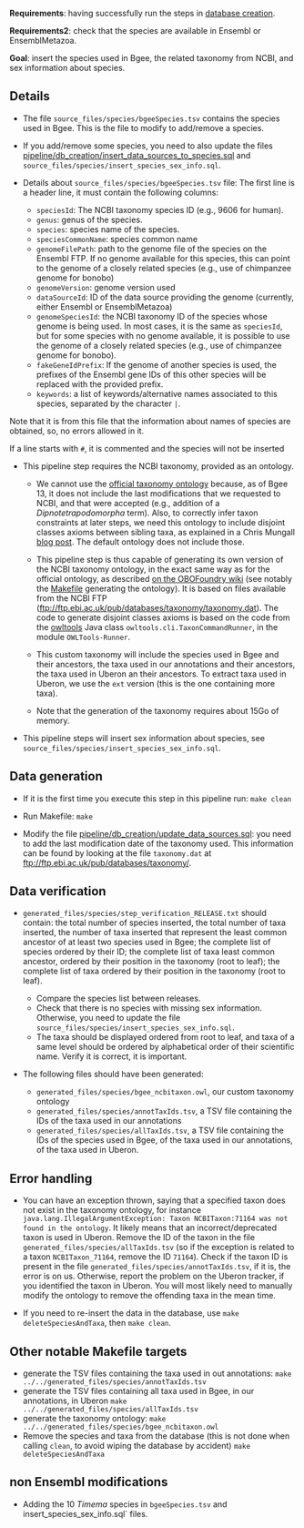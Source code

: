 **Requirements**: having successfully run the steps in [database creation](../db_creation/).

**Requirements2**: check that the species are available in Ensembl or EnsemblMetazoa.

**Goal**: insert the species used in Bgee, the related taxonomy from NCBI, and sex information about species.

## Details

* The file `source_files/species/bgeeSpecies.tsv` contains the species used in Bgee. This is the file to modify to add/remove a species.
* If you add/remove some species, you need to also update the files [pipeline/db_creation/insert_data_sources_to_species.sql](../db_creation/insert_data_sources_to_species.sql) and `source_files/species/insert_species_sex_info.sql`.

* Details about `source_files/species/bgeeSpecies.tsv` file:
The first line is a header line, it must contain the following columns:
  * `speciesId`: The NCBI taxonomy species ID (e.g., 9606 for human).
  * `genus`: genus of the species.
  * `species`: species name of the species.
  * `speciesCommonName`: species common name
  * `genomeFilePath`: path to the genome file of the species on the Ensembl FTP. If no genome
  available for this species, this can point to the genome of a closely related species
  (e.g., use of chimpanzee genome for bonobo)
  * `genomeVersion`: genome version used
  * `dataSourceId`: ID of the data source providing the genome (currently, either Ensembl or EnsemblMetazoa)
  * `genomeSpeciesId`: the NCBI taxonomy ID of the species whose genome is being used. In most cases,
  it is the same as `speciesId`, but for some species with no genome available, it is possible
  to use the genome of a closely related species (e.g., use of chimpanzee genome for bonobo).
  * `fakeGeneIdPrefix`: If the genome of another species is used, the prefixes of the Ensembl gene IDs
  of this other species will be replaced with the provided prefix.
  * `keywords`: a list of keywords/alternative names associated to this species, separated by the character `|`.

Note that it is from this file that the information about names of species are obtained, so, no errors allowed in it.

If a line starts with `#`, it is commented and the species will not be inserted

* This pipeline step requires the NCBI taxonomy, provided as an ontology.
  * We cannot use the [official taxonomy ontology](http://www.obofoundry.org/cgi-bin/detail.cgi?id=ncbi_taxonomy) because, as of Bgee 13, it does not include the last modifications that we requested to NCBI, and that were accepted (e.g., addition of a _Dipnotetrapodomorpha_ term). Also, to correctly infer taxon constraints at later steps, we need this ontology to include disjoint classes axioms between sibling taxa, as explained in a Chris Mungall [blog post](http://douroucouli.wordpress.com/2012/04/24/taxon-constraints-in-owl). The default ontology does not include those.

  * This pipeline step is thus capable of generating its own version of the NCBI taxonomy ontology, in the exact same way as for the official ontology, as described [on the OBOFoundry wiki](http://www.obofoundry.org/wiki/index.php/NCBITaxon:Main_Page#Methods) (see notably the [Makefile](https://sourceforge.net/p/obo/svn/HEAD/tree/ncbitaxon/trunk/src/ontology/Makefile) generating the ontology). It is based on files available from the NCBI FTP (ftp://ftp.ebi.ac.uk/pub/databases/taxonomy/taxonomy.dat). The code to generate disjoint classes axioms is based on the code from the [owltools](https://github.com/owlcollab/owltools) Java class `owltools.cli.TaxonCommandRunner`, in the module `OWLTools-Runner`.

  * This custom taxonomy will include the species used in Bgee and their ancestors, the taxa used in our annotations and their ancestors, the taxa used in Uberon an their ancestors. To extract taxa used in Uberon, we use the `ext` version (this is the one containing more taxa).

  * Note that the generation of the taxonomy requires about 15Go of memory.

* This pipeline steps will insert sex information about species, see `source_files/species/insert_species_sex_info.sql`.

## Data generation

* If it is the first time you execute this step in this pipeline run:
  `make clean`

* Run Makefile:
  `make`

* Modify the file [pipeline/db_creation/update_data_sources.sql](../db_creation/update_data_sources.sql): you need to add the last modification date of the taxonomy used. This information can be found by looking at the file `taxonomy.dat` at ftp://ftp.ebi.ac.uk/pub/databases/taxonomy/.

## Data verification

* `generated_files/species/step_verification_RELEASE.txt` should contain: the total number of species inserted, the total number of taxa inserted, the number of taxa inserted that represent the least common ancestor of at least two species used in Bgee; the complete list of species ordered by their ID; the complete list of taxa least common ancestor, ordered by their position in the taxonomy (root to leaf); the complete list of taxa ordered by their position in the taxonomy (root to leaf).
  * Compare the species list between releases.
  * Check that there is no species with missing sex information. Otherwise, you need to update the file `source_files/species/insert_species_sex_info.sql`.
  * The taxa should be displayed ordered from root to leaf, and taxa of a same level should be ordered by alphabetical order of their scientific name. Verify it is correct, it is important.

* The following files should have been generated:
  * `generated_files/species/bgee_ncbitaxon.owl`, our custom taxonomy ontology
  * `generated_files/species/annotTaxIds.tsv`, a TSV file containing the IDs of the taxa used in our annotations
  * `generated_files/species/allTaxIds.tsv`, a TSV file containing the IDs of the species used in Bgee, of the taxa used in our annotations, of the taxa used in Uberon.

## Error handling

* You can have an exception thrown, saying that a specified taxon does not exist in the taxonomy ontology, for instance `java.lang.IllegalArgumentException: Taxon NCBITaxon:71164 was not found in the ontology`. It likely means that an incorrect/deprecated taxon is used in Uberon. Remove the ID of the taxon in the file `generated_files/species/allTaxIds.tsv` (so if the exception is related to a taxon `NCBITaxon_71164`, remove the ID `71164`). Check if the taxon ID is present in the file `generated_files/species/annotTaxIds.tsv`, if it is, the error is on us. Otherwise, report the problem on the Uberon tracker, if you identified the taxon in Uberon. You will most likely need to manually modify the ontology to remove the offending taxa in the mean time.

* If you need to re-insert the data in the database, use `make deleteSpeciesAndTaxa`, then `make clean`.

## Other notable Makefile targets
* generate the TSV files containing the taxa used in out annotations:
  `make ../../generated_files/species/annotTaxIds.tsv`
* generate the TSV files containing all taxa used in Bgee, in our annotations, in Uberon
  `make ../../generated_files/species/allTaxIds.tsv`
* generate the taxonomy ontology:
  `make ../../generated_files/species/bgee_ncbitaxon.owl`
* Remove the species and taxa from the database (this is not done when calling `clean`, to avoid wiping the database by accident)
  `make deleteSpeciesAndTaxa`

## non Ensembl modifications

* Adding the 10 *Timema* species in `bgeeSpecies.tsv` and insert_species_sex_info.sql` files.
